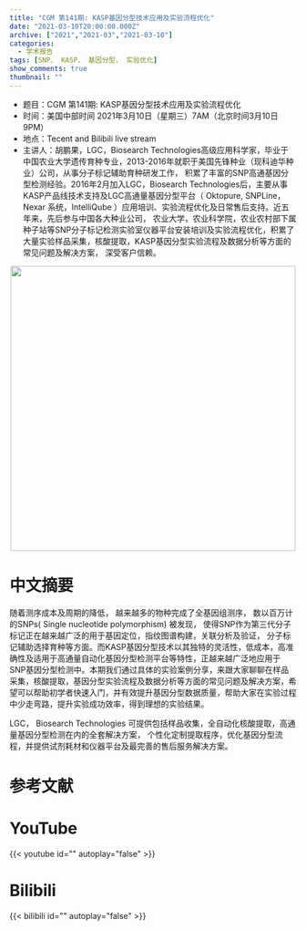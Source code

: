 ```yaml
---
title: "CGM 第141期: KASP基因分型技术应用及实验流程优化"
date: "2021-03-10T20:00:00.000Z"
archive: ["2021","2021-03","2021-03-10"]
categories:
  - 学术报告
tags: [SNP， KASP， 基因分型， 实验优化]
show_comments: true
thumbnail: ""
---
```


- 题目：CGM 第141期: KASP基因分型技术应用及实验流程优化
- 时间：美国中部时间 2021年3月10日（星期三）7AM（北京时间3月10日9PM）
- 地点：Tecent and Bilibili live stream
- 主讲人：胡鹏果，LGC，Biosearch Technologies高级应用科学家，毕业于中国农业大学遗传育种专业，2013-2016年就职于美国先锋种业（现科迪华种业）公司，从事分子标记辅助育种研发工作， 积累了丰富的SNP高通基因分型检测经验。2016年2月加入LGC，Biosearch Technologies后，主要从事KASP产品线技术支持及LGC高通量基因分型平台（ Oktopure, SNPLine， Nexar 系统，IntelliQube ）应用培训、实验流程优化及日常售后支持。近五年来，先后参与中国各大种业公司， 农业大学，农业科学院，农业农村部下属种子站等SNP分子标记检测实验室仪器平台安装培训及实验流程优化，积累了大量实验样品采集，核酸提取，KASP基因分型实验流程及数据分析等方面的常见问题及解决方案， 深受客户信赖。



<div align="center">
<img src="https://i.loli.net/2021/03/10/iaD7QrtNG1VFEZX.jpg" height=500>
</div>

# 中文摘要

随着测序成本及周期的降低， 越来越多的物种完成了全基因组测序， 数以百万计的SNPs( Single nucleotide polymorphism) 被发现， 使得SNP作为第三代分子标记正在越来越广泛的用于基因定位，指纹图谱构建，关联分析及验证， 分子标记辅助选择育种等方面。而KASP基因分型技术以其独特的灵活性，低成本，高准确性及适用于高通量自动化基因分型检测平台等特性，正越来越广泛地应用于SNP基因分型检测中。本期我们通过具体的实验案例分享，来跟大家聊聊在样品采集，核酸提取，基因分型实验流程及数据分析等方面的常见问题及解决方案，希望可以帮助初学者快速入门，并有效提升基因分型数据质量，帮助大家在实验过程中少走弯路，提升实验成功效率，得到理想的实验结果。

LGC， Biosearch Technologies 可提供包括样品收集，全自动化核酸提取，高通量基因分型检测在内的全套解决方案， 个性化定制提取程序，优化基因分型流程，并提供试剂耗材和仪器平台及最完善的售后服务解决方案。


# 参考文献



# YouTube

{{< youtube id="" autoplay="false" >}}

# Bilibili

{{< bilibili id="" autoplay="false" >}}

